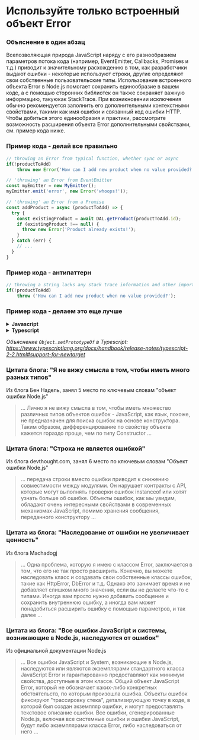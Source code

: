# Используйте только встроенный объект Error

### Объяснение в один абзац

Всепозволяющая природа JavaScript наряду с его разнообразием параметров потока кода (например, EventEmitter, Callbacks, Promises и т.д.) приводит к значительному расхождению в том, как разработчики выдают ошибки - некоторые используют строки, другие определяют свои собственные пользовательские типы. Использование встроенного объекта Error в Node.js помогает сохранить единообразие в вашем коде, а с помощью сторонних библиотек он также сохраняет важную информацию, такую ​​как StackTrace. При возникновении исключения обычно рекомендуется заполнить его дополнительными контекстными свойствами, такими как имя ошибки и связанный код ошибки HTTP. Чтобы добиться этого единообразия и практики, рассмотрите возможность расширения объекта Error дополнительными свойствами, см. пример кода ниже.

### Пример кода - делай все правильно

```javascript
// throwing an Error from typical function, whether sync or async
if(!productToAdd)
    throw new Error('How can I add new product when no value provided?');

// 'throwing' an Error from EventEmitter
const myEmitter = new MyEmitter();
myEmitter.emit('error', new Error('whoops!'));

// 'throwing' an Error from a Promise
const addProduct = async (productToAdd) => {
  try {
    const existingProduct = await DAL.getProduct(productToAdd.id);
    if (existingProduct !== null) {
      throw new Error('Product already exists!');
    }
  } catch (err) {
    // ...
  }
}
```

### Пример кода - антипаттерн

```javascript
// throwing a string lacks any stack trace information and other important data properties
if(!productToAdd)
    throw ('How can I add new product when no value provided?');
```

### Пример кода - делаем это еще лучше

<details>
<summary><strong>Javascript</strong></summary>

```javascript
// centralized error object that derives from Node’s Error
function AppError(name, httpCode, description, isOperational) {
    Error.call(this);
    Error.captureStackTrace(this);
    this.name = name;
    //...other properties assigned here
};

AppError.prototype = Object.create(Error.prototype);
AppError.prototype.constructor = AppError;

module.exports.AppError = AppError;

// client throwing an exception
if(user == null)
    throw new AppError(commonErrors.resourceNotFound, commonHTTPErrors.notFound, 'further explanation', true)
```
</details>

<details>
<summary><strong>Typescript</strong></summary>

```typescript
// centralized error object that derives from Node’s Error
export class AppError extends Error {
  public readonly name: string;
  public readonly httpCode: HttpCode;
  public readonly isOperational: boolean;

  constructor(name: string, httpCode: HttpCode, description: string, isOperational: boolean) {
    super(description);

    Object.setPrototypeOf(this, new.target.prototype); // restore prototype chain

    this.name = name;
    this.httpCode = httpCode;
    this.isOperational = isOperational;

    Error.captureStackTrace(this);
  }
}

// client throwing an exception
if(user == null)
    throw new AppError(commonErrors.resourceNotFound, commonHTTPErrors.notFound, 'further explanation', true)
```
</details>

*Объяснение `Object.setPrototypeOf` в Typescript: https://www.typescriptlang.org/docs/handbook/release-notes/typescript-2-2.html#support-for-newtarget*

### Цитата блога: "Я не вижу смысла в том, чтобы иметь много разных типов"

Из блога Бен Надель, занял 5 место по ключевым словам "объект ошибки Node.js"

> … Лично я не вижу смысла в том, чтобы иметь множество различных типов объектов ошибок - JavaScript, как язык, похоже, не предназначен для поиска ошибок на основе конструктора. Таким образом, дифференцирование по свойству объекта кажется гораздо проще, чем по типу Constructor …

### Цитата блога: "Строка не является ошибкой"

Из блога devthought.com, занял 6 место по ключевым словам "Объект ошибки Node.js"

> … передача строки вместо ошибки приводит к снижению совместимости между модулями. Он нарушает контракты с API, которые могут выполнять проверки ошибок instanceof или хотят узнать больше об ошибке. Объекты ошибок, как мы увидим, обладают очень интересными свойствами в современных механизмах JavaScript, помимо хранения сообщения, переданного конструктору …

### Цитата из блога: "Наследование от ошибки не увеличивает ценность"

Из блога Machadogj

> … Одна проблема, которую я имею с классом Error, заключается в том, что его не так просто расширить. Конечно, вы можете наследовать класс и создавать свои собственные классы ошибок, такие как HttpError, DbError и т.д. Однако это занимает время и не добавляет слишком много значения, если вы не делаете что-то с типами. Иногда вам просто нужно добавить сообщение и сохранить внутреннюю ошибку, а иногда вам может понадобиться расширить ошибку с помощью параметров, и так далее …

### Цитата из блога: "Все ошибки JavaScript и системы, возникающие в Node.js, наследуются от ошибок"

Из официальной документации Node.js

> … Все ошибки JavaScript и System, возникающие в Node.js, наследуются или являются экземплярами стандартного класса JavaScript Error и гарантированно предоставляют как минимум свойства, доступные в этом классе. Общий объект JavaScript Error, который не обозначает каких-либо конкретных обстоятельств, по которым произошла ошибка. Объекты ошибок фиксируют "трассировку стека", детализирующую точку в коде, в которой был создан экземпляр ошибки, и могут предоставлять текстовое описание ошибки. Все ошибки, сгенерированные Node.js, включая все системные ошибки и ошибки JavaScript, будут либо экземплярами класса Error, либо наследоваться от него …
